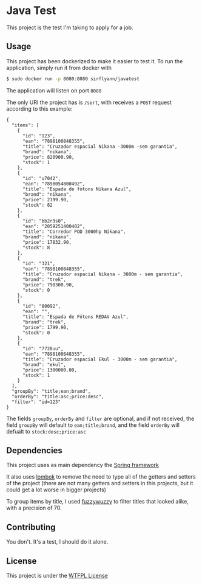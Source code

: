 # Java Test

This project is the test I'm taking to apply for a job.

## Usage

This project has been dockerized to make it easier to test it. To run the application, simply run it from docker with

```sh
$ sudo docker run -p 8080:8080 sirflyann/javatest
```

The application will listen on port `8080`

The only URI the project has is `/sort`, with receives a `POST` request according to this example:
```
{
  "items": [
    {
      "id": "123",
      "ean": "7898100848355",
      "title": "Cruzador espacial Nikana -3000m -sem garantia",
      "brand": "nikana",
      "price": 820900.90,
      "stock": 1
    },	
    {
      "id": "u7042",
      "ean": "7898054800492",
      "title": "Espada de fótons Nikana Azul",
      "brand": "nikana",
      "price": 2199.90,
      "stock": 82
    },	
    {
      "id": "bb2r3s0",
      "ean": "2059251400402",
      "title": "Corredor POD 3000hp Nikana",
      "brand": "nikana",
      "price": 17832.90,
      "stock": 8
    },
    {
      "id": "321",
      "ean": "7898100848355",
      "title": "Cruzador espacial Nikana - 3000m - sem garantia",
      "brand": "trek",
      "price": 790300.90,
      "stock": 0
    },
    {
      "id": "80092",
      "ean": "",
      "title": "Espada de Fótons REDAV Azul",
      "brand": "trek",
      "price": 1799.90,
      "stock": 0
    },
    {
      "id": "7728uu",
      "ean": "7898100848355",
      "title": "Cruzador espacial Ekul - 3000m - sem garantia",
      "brand": "ekul",
      "price": 1300000.00,
      "stock": 1
    }
  ],
  "groupBy": "title;ean;brand",
  "orderBy": "title:asc;price:desc",
  "filter": "id=123"
}
```
The fields `groupBy`, `orderBy` and `filter` are optional, and if not received, 
the field `groupBy` will default to `ean;title;brand`, 
and the field `orderBy` will defualt to `stock:desc;price:asc`

## Dependencies

This project uses as main dependency the [Spring framework](https://spring.io/)

It also uses [lombok](https://projectlombok.org) to remove the need to type all of the getters and setters of the project
(there are not many getters and setters in this projects, but it could get a lot worse in bigger projects)

To group items by title, I used [fuzzywuzzy](https://github.com/xdrop/fuzzywuzzy) to filter titles that looked alike, with a precision of 70.

## Contributing

You don't. It's a test, I should do it alone.

## License

This project is under the [WTFPL License](http://www.wtfpl.net)
